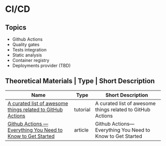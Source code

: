 # CI/CD

## Topics
* Github Actions
* Quality gates
* Tests integration
* Static analysis
* Container registry
* Deployments provider (TBD)


## Theoretical Materials                                                                                                                                        | Type     | Short Description                                         

| Name                                                                                                                                                                 | Type     | Short Description                                           |
|----------------------------------------------------------------------------------------------------------------------------------------------------------------------|----------|-------------------------------------------------------------|
| [A curated list of awesome things related to GitHub Actions](https://github.com/sdras/awesome-actions)                                                               | tutorial | A curated list of awesome things related to GitHub Actions  |
| [Github Actions — Everything You Need to Know to Get Started](https://towardsdatascience.com/github-actions-everything-you-need-to-know-to-get-started-537f1dffa0ed) | article  | Github Actions— Everything You Need to Know to Get Started  |

